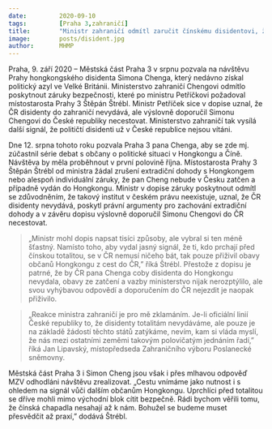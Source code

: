 ```yaml
---
date:         2020-09-10
tags:         [Praha 3,zahraničí]
title:        "Ministr zahraničí odmítl zaručit čínskému disidentovi, že nebude v ČR zatčen. Doporučil mu do ČR necestovat"
image: 	      posts/disident.jpg
author:       MHMP
---
```


Praha, 9. září 2020 – Městská část Praha 3 v srpnu pozvala na návštěvu Prahy hongkongského disidenta Simona Chenga, který nedávno získal politický azyl ve Velké Británii. Ministerstvo zahraničí Chengovi odmítlo poskytnout záruky bezpečnosti, které po ministru Petříčkovi požadoval místostarosta Prahy 3 Štěpán Štrébl. Ministr Petříček sice v dopise uznal, že ČR disidenty do zahraničí nevydává, ale výslovně doporučil Simonu Chengovi do České republiky necestovat. Ministerstvo zahraničí tak vysílá další signál, že političtí disidenti už v České republice nejsou vítáni.

Dne 12. srpna tohoto roku pozvala Praha 3 pana Chenga, aby se zde mj. zúčastnil série debat s občany o politické situaci v Hongkongu a Číně. Návštěva by měla proběhnout v první polovině října. Místostarosta Prahy 3 Štěpán Štrébl od ministra žádal zrušení extradiční dohody s Hongkongem nebo alespoň individuální záruky, že pan Cheng nebude v Česku zatčen a případně vydán do Hongkongu. Ministr v dopise záruky poskytnout odmítl se zdůvodněním, že takový institut v českém právu neexistuje, uznal, že ČR disidenty nevydává, poskytl právní argumenty pro zachování extradiční dohody a v závěru dopisu výslovně doporučil Simonu Chengovi do ČR necestovat.

> „Ministr mohl dopis napsat tisíci způsoby, ale vybral si ten méně šťastný. Namísto toho, aby vydal jasný signál, že ti, kdo prchají před čínskou totalitou, se v ČR nemusí ničeho bát, tak pouze přiživil obavy občanů Hongkongu z cest do ČR,” říká Štrébl. Přestože z dopisu je patrné, že by ČR pana Chenga coby disidenta do Hongkongu nevydala, obavy ze zatčení a vazby ministerstvo nijak nerozptýlilo, ale svou vyhýbavou odpovědí a doporučením do ČR nejezdit je naopak přiživilo.

> „Reakce ministra zahraničí je pro mě zklamáním. Je-li oficiální linií České republiky to, že disidenty totalitám nevydáváme, ale pouze je na základě žádostí těchto států zatýkáme, nevím, kam si vláda myslí, že nás mezi ostatními zeměmi takovým polovičatým jednáním řadí,” říká Jan Lipavský, místopředseda Zahraničního výboru Poslanecké sněmovny.

Městská část Praha 3 i Simon Cheng jsou však i přes mlhavou odpověď MZV odhodláni návštěvu zrealizovat. „Cestu vnímáme jako nutnost i s ohledem na signál vůči dalším občanům Hongkongu. Uprchlíci před totalitou se dříve mohli mimo východní blok cítit bezpečně. Rádi bychom věřili tomu, že čínská chapadla nesahají až k nám. Bohužel se budeme muset přesvědčit až praxí,” dodává Štrébl.
